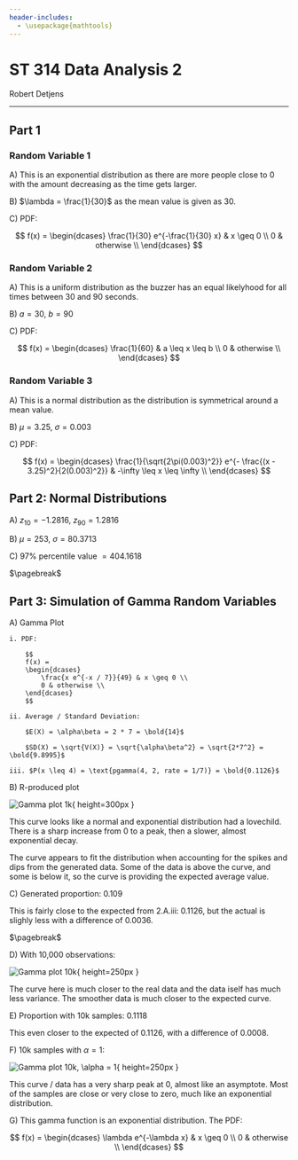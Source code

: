 ```yaml
---
header-includes:
  - \usepackage{mathtools}
---
```


# ST 314 Data Analysis 2

Robert Detjens

---

## Part 1

### Random Variable 1

A) This is an exponential distribution as there are more people close to 0 with the amount decreasing as the time gets larger.

B) $\lambda = \frac{1}{30}$ as the mean value is given as $30$.

C) PDF:

$$
f(x) =
\begin{dcases}
    \frac{1}{30} e^{-\frac{1}{30} x} & x \geq 0 \\
    0 & otherwise \\
\end{dcases}
$$

### Random Variable 2

A) This is a uniform distribution as the buzzer has an equal likelyhood for all times between 30 and 90 seconds.

B) $a = 30$, $b = 90$

C) PDF:

$$
f(x) =
\begin{dcases}
    \frac{1}{60} & a \leq x \leq b \\
    0 & otherwise \\
\end{dcases}
$$

### Random Variable 3

A) This is a normal distribution as the distribution is symmetrical around a mean value.

B) $\mu = 3.25$, $\sigma = 0.003$

C) PDF:

$$
f(x) =
\begin{dcases}
    \frac{1}{\sqrt{2\pi(0.003)^2}} e^{- \frac{(x - 3.25)^2}{2(0.003)^2}} & -\infty \leq x \leq \infty \\
\end{dcases}
$$

## Part 2: Normal Distributions

A) $z_{10} = -1.2816$, $z_{90} = 1.2816$

B) $\mu = 253$, $\sigma = 80.3713$

C) 97% percentile value $= 404.1618$

$\pagebreak$

## Part 3: Simulation of Gamma Random Variables

A) Gamma Plot

    i. PDF:

        $$
        f(x) =
        \begin{dcases}
            \frac{x e^{-x / 7}}{49} & x \geq 0 \\
            0 & otherwise \\
        \end{dcases}
        $$

    ii. Average / Standard Deviation:

        $E(X) = \alpha\beta = 2 * 7 = \bold{14}$

        $SD(X) = \sqrt{V(X)} = \sqrt{\alpha\beta^2} = \sqrt{2*7^2} = \bold{9.8995}$

    iii. $P(x \leq 4) = \text{pgamma(4, 2, rate = 1/7)} = \bold{0.1126}$

B) R-produced plot

  ![Gamma plot 1k](https://i.imgur.com/xqJvyEi.png){ height=300px }

  This curve looks like a normal and exponential distribution had a lovechild. There is a sharp increase from 0 to a peak, then a slower, almost exponential decay.

  The curve appears to fit the distribution when accounting for the spikes and dips from the generated data. Some of the data is above the curve, and some is below it, so the curve is providing the expected average value.

C) Generated proportion: 0.109

  This is fairly close to the expected from 2.A.iii: 0.1126, but the actual is slighly less with a difference of 0.0036.

$\pagebreak$

D) With 10,000 observations:

  ![Gamma plot 10k](https://i.imgur.com/5eA7PHa.png){ height=250px }

  The curve here is much closer to the real data and the data iself has much less variance. The smoother data is much closer to the expected curve.

E) Proportion with 10k samples: 0.1118

  This even closer to the expected of 0.1126, with a difference of 0.0008.

F) 10k samples with $\alpha = 1$:

  ![Gamma plot 10k, $\alpha = 1$](https://i.imgur.com/57v9pON.png){ height=250px }

  This curve / data has a very sharp peak at 0, almost like an asymptote. Most of the samples are close or very close to zero, much like an exponential distribution.

G) This gamma function is an exponential distribution. The PDF:

$$
f(x) =
\begin{dcases}
    \lambda e^{-\lambda x} & x \geq 0 \\
    0 & otherwise \\
\end{dcases}
$$
